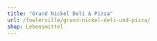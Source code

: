 ```yaml
---
title: "Grand Nickel Deli & Pizza"
url: /fowlerville/grand-nickel-deli-und-pizza/
shop: Lebensmittel
---
```

